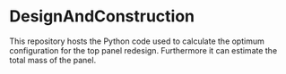 # DesignAndConstruction

This repository hosts the Python code used to calculate the optimum configuration for the top panel redesign.
Furthermore it can estimate the total mass of the panel.